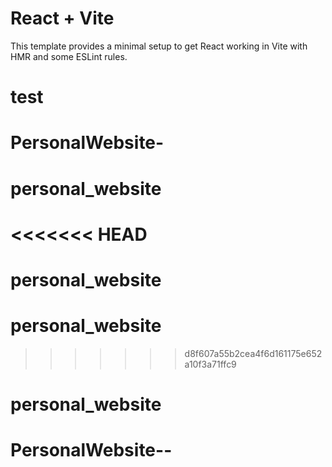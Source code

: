 # React + Vite

This template provides a minimal setup to get React working in Vite with HMR and some ESLint rules.

# test
# PersonalWebsite-
# personal_website
<<<<<<< HEAD
=======
# personal_website
# personal_website
>>>>>>> d8f607a55b2cea4f6d161175e652a10f3a71ffc9
# personal_website
# PersonalWebsite--
